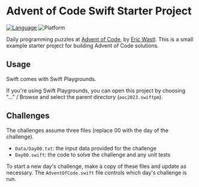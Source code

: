 # Advent of Code Swift Starter Project

[![Language](https://img.shields.io/badge/language-Swift-red.svg)](https://swift.org)
![Platform](https://img.shields.io/badge/platform-ipados-lightgrey.svg)

Daily programming puzzles at [Advent of Code](<https://adventofcode.com/>), by
[Eric Wastl](<http://was.tl/>). This is a small example starter project for
building Advent of Code solutions.

## Usage

Swift comes with Swift Playgrounds. 

If you're using Swift Playgrounds, you can open this project by choosing "..." / Browse and
select the parent directory (`aoc2023.swiftpm`). 

## Challenges

The challenges assume three files (replace 00 with the day of the challenge).

- `Data/Day00.txt`: the input data provided for the challenge
- `Day00.swift`: the code to solve the challenge and any unit tests

To start a new day's challenge, make a copy of these files and update as
necessary. The `AdventOfCode.swift` file controls which day's challenge is run.
